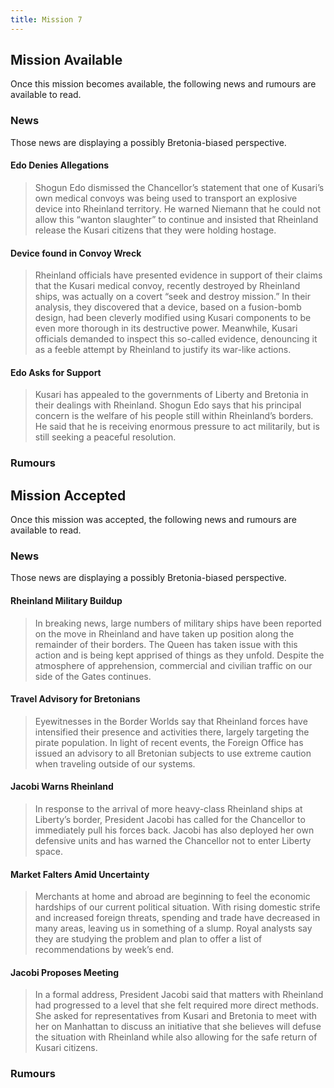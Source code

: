 ```yaml
---
title: Mission 7
---
```


## Mission Available

Once this mission becomes available, the following news and rumours are available to read.

### News
Those news are displaying a possibly Bretonia-biased perspective.

#### Edo Denies Allegations
> Shogun Edo dismissed the Chancellor’s statement that one of Kusari’s own medical convoys was being used to transport an explosive device into Rheinland territory. He warned Niemann that he could not allow this “wanton slaughter” to continue and insisted that Rheinland release the Kusari citizens that they were holding hostage.

#### Device found in Convoy Wreck
> Rheinland officials have presented evidence in support of their claims that the Kusari medical convoy, recently destroyed by Rheinland ships, was actually on a covert “seek and destroy mission.” In their analysis, they discovered that a device, based on a fusion-bomb design, had been cleverly modified using Kusari components to be even more thorough in its destructive power. Meanwhile, Kusari officials demanded to inspect this so-called evidence, denouncing it as a feeble attempt by Rheinland to justify its war-like actions.

#### Edo Asks for Support
> Kusari has appealed to the governments of Liberty and Bretonia in their dealings with Rheinland. Shogun Edo says that his principal concern is the welfare of his people still within Rheinland’s borders. He said that he is receiving enormous pressure to act militarily, but is still seeking a peaceful resolution.

### Rumours

## Mission Accepted

Once this mission was accepted, the following news and rumours are available to read.

### News
Those news are displaying a possibly Bretonia-biased perspective.

#### Rheinland Military Buildup
> In breaking news, large numbers of military ships have been reported on the move in Rheinland and have taken up position along the remainder of their borders. The Queen has taken issue with this action and is being kept apprised of things as they unfold. Despite the atmosphere of apprehension, commercial and civilian traffic on our side of the Gates continues.

#### Travel Advisory for Bretonians
> Eyewitnesses in the Border Worlds say that Rheinland forces have intensified their presence and activities there, largely targeting the pirate population. In light of recent events, the Foreign Office has issued an advisory to all Bretonian subjects to use extreme caution when traveling outside of our systems.

#### Jacobi Warns Rheinland
> In response to the arrival of more heavy-class Rheinland ships at Liberty’s border, President Jacobi has called for the Chancellor to immediately pull his forces back. Jacobi has also deployed her own defensive units and has warned the Chancellor not to enter Liberty space.

#### Market Falters Amid Uncertainty
> Merchants at home and abroad are beginning to feel the economic hardships of our current political situation. With rising domestic strife and increased foreign threats, spending and trade have decreased in many areas, leaving us in something of a slump. Royal analysts say they are studying the problem and plan to offer a list of recommendations by week’s end.

#### Jacobi Proposes Meeting
> In a formal address, President Jacobi said that matters with Rheinland had progressed to a level that she felt required more direct methods. She asked for representatives from Kusari and Bretonia to meet with her on Manhattan to discuss an initiative that she believes will defuse the situation with Rheinland while also allowing for the safe return of Kusari citizens.

### Rumours
